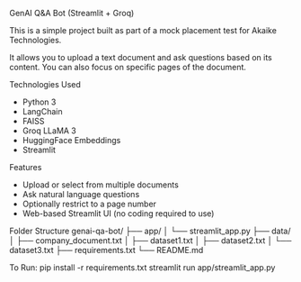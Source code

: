 GenAI Q&A Bot (Streamlit + Groq)

This is a simple project built as part of a mock placement test for Akaike Technologies.

It allows you to upload a text document and ask questions based on its content. You can also focus on specific pages of the document.

 Technologies Used
- Python 3
- LangChain
- FAISS
- Groq LLaMA 3
- HuggingFace Embeddings
- Streamlit

 Features
- Upload or select from multiple documents
- Ask natural language questions
- Optionally restrict to a page number
- Web-based Streamlit UI (no coding required to use)

 Folder Structure
genai-qa-bot/
├── app/
│ └── streamlit_app.py
├── data/
│ ├── company_document.txt
│ ├── dataset1.txt
│ ├── dataset2.txt
│ └── dataset3.txt
├── requirements.txt
└── README.md

To Run:
pip install -r requirements.txt
streamlit run app/streamlit_app.py
